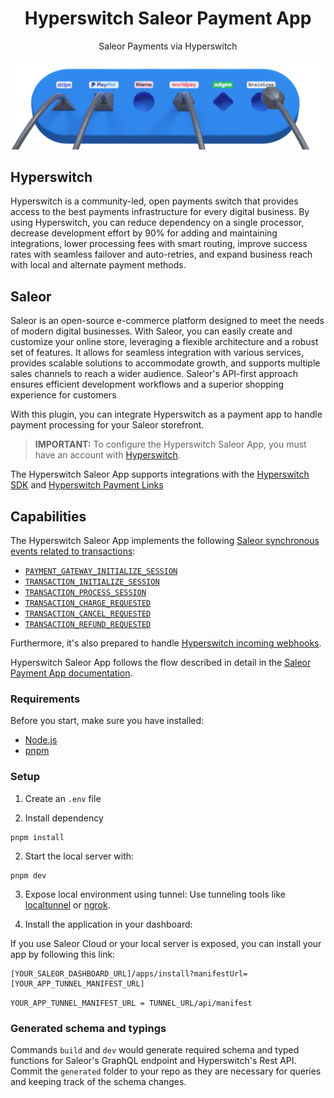 <div align="center">
</div>

<div align="center">
  <h1>Hyperswitch Saleor Payment App</h1>
</div>

<div align="center">
  <p>Saleor Payments via Hyperswitch</p>
</div>

<img alt="saleor-app-template" src="./public/switch.png">

## Hyperswitch

Hyperswitch is a community-led, open payments switch that provides access to the best payments infrastructure for every digital business. By using Hyperswitch, you can reduce dependency on a single processor, decrease development effort by 90% for adding and maintaining integrations, lower processing fees with smart routing, improve success rates with seamless failover and auto-retries, and expand business reach with local and alternate payment methods.

## Saleor

Saleor is an open-source e-commerce platform designed to meet the needs of modern digital businesses. With Saleor, you can easily create and customize your online store, leveraging a flexible architecture and a robust set of features. It allows for seamless integration with various services, provides scalable solutions to accommodate growth, and supports multiple sales channels to reach a wider audience. Saleor's API-first approach ensures efficient development workflows and a superior shopping experience for customers

With this plugin, you can integrate Hyperswitch as a payment app to handle payment processing for your Saleor storefront.

> **IMPORTANT:** To configure the Hyperswitch Saleor App, you must have an account with [Hyperswitch](https://app.hyperswitch.io/).

The Hyperswitch Saleor App supports integrations with the [Hyperswitch SDK](https://docs.hyperswitch.io/learn-more/sdk-reference) and [Hyperswitch Payment Links](https://docs.hyperswitch.io/features/payment-flows-and-management/payment-links)

## Capabilities

The Hyperswitch Saleor App implements the following [Saleor synchronous events related to transactions](https://docs.saleor.io/docs/3.x/developer/extending/webhooks/synchronous-events/transaction):

- [`PAYMENT_GATEWAY_INITIALIZE_SESSION`](https://docs.saleor.io/docs/3.x/api-reference/webhooks/enums/webhook-event-type-sync-enum#webhookeventtypesyncenumpayment_gateway_initialize_session)
- [`TRANSACTION_INITIALIZE_SESSION`](https://docs.saleor.io/docs/3.x/api-reference/webhooks/enums/webhook-event-type-sync-enum#webhookeventtypesyncenumtransaction_initialize_session)
- [`TRANSACTION_PROCESS_SESSION`](https://docs.saleor.io/docs/3.x/api-reference/webhooks/enums/webhook-event-type-sync-enum#webhookeventtypesyncenumtransaction_process_session)
- [`TRANSACTION_CHARGE_REQUESTED`](https://docs.saleor.io/docs/3.x/api-reference/webhooks/enums/webhook-event-type-sync-enum#webhookeventtypesyncenumtransaction_charge_requested)
- [`TRANSACTION_CANCEL_REQUESTED`](https://docs.saleor.io/docs/3.x/api-reference/webhooks/enums/webhook-event-type-sync-enum#webhookeventtypesyncenumtransaction_cancel_requested)
- [`TRANSACTION_REFUND_REQUESTED`](https://docs.saleor.io/docs/3.x/api-reference/webhooks/enums/webhook-event-type-sync-enum#webhookeventtypesyncenumtransaction_refund_requested)

Furthermore, it's also prepared to handle [Hyperswitch incoming webhooks](https://docs.hyperswitch.io/hyperswitch-cloud/webhooks).

Hyperswitch Saleor App follows the flow described in detail in the [Saleor Payment App documentation](https://docs.saleor.io/docs/3.x/developer/payments#payment-app).

### Requirements

Before you start, make sure you have installed:

- [Node.js](https://nodejs.org/en/)
- [pnpm](https://pnpm.io/)

### Setup

1. Create an `.env` file

2. Install dependency

```
pnpm install
```

2. Start the local server with:

```
pnpm dev
```

3. Expose local environment using tunnel:
   Use tunneling tools like [localtunnel](https://github.com/localtunnel/localtunnel) or [ngrok](https://ngrok.com/).

4. Install the application in your dashboard:

If you use Saleor Cloud or your local server is exposed, you can install your app by following this link:

```
[YOUR_SALEOR_DASHBOARD_URL]/apps/install?manifestUrl=[YOUR_APP_TUNNEL_MANIFEST_URL]
```

`YOUR_APP_TUNNEL_MANIFEST_URL = TUNNEL_URL/api/manifest`

### Generated schema and typings

Commands `build` and `dev` would generate required schema and typed functions for Saleor's GraphQL endpoint and Hyperswitch's Rest API. Commit the `generated` folder to your repo as they are necessary for queries and keeping track of the schema changes.

